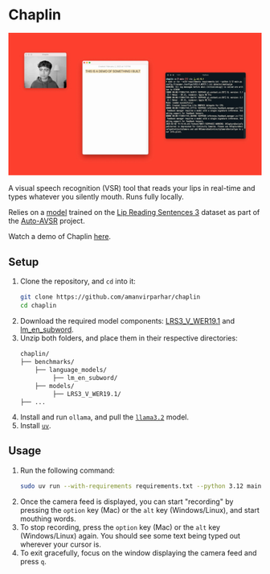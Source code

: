 # Chaplin

![Chaplin Thumbnail](./thumbnail.png)

A visual speech recognition (VSR) tool that reads your lips in real-time and types whatever you silently mouth. Runs fully locally.

Relies on a [model](https://github.com/mpc001/Visual_Speech_Recognition_for_Multiple_Languages?tab=readme-ov-file#autoavsr-models) trained on the [Lip Reading Sentences 3](https://mmai.io/datasets/lip_reading/) dataset as part of the [Auto-AVSR](https://github.com/mpc001/auto_avsr) project.

Watch a demo of Chaplin [here](https://youtu.be/qlHi0As2alQ).

## Setup

1. Clone the repository, and `cd` into it:
   ```bash
   git clone https://github.com/amanvirparhar/chaplin
   cd chaplin
   ```
2. Download the required model components: [LRS3_V_WER19.1](https://drive.google.com/file/d/1t8RHhzDTTvOQkLQhmK1LZGnXRRXOXGi6/view) and [lm_en_subword](https://drive.google.com/file/d/1g31HGxJnnOwYl17b70ObFQZ1TSnPvRQv/view).
3. Unzip both folders, and place them in their respective directories:
   ```
   chaplin/
   ├── benchmarks/
       ├── language_models/
            ├── lm_en_subword/
       ├── models/
            ├── LRS3_V_WER19.1/
   ├── ...
   ```
4. Install and run `ollama`, and pull the [`llama3.2`](https://ollama.com/library/llama3.2) model.
5. Install [`uv`](https://github.com/astral-sh/uv).

## Usage

1. Run the following command:
   ```bash
   sudo uv run --with-requirements requirements.txt --python 3.12 main.py config_filename=./configs/LRS3_V_WER19.1.ini detector=mediapipe
   ```
2. Once the camera feed is displayed, you can start "recording" by pressing the `option` key (Mac) or the `alt` key (Windows/Linux), and start mouthing words.
3. To stop recording, press the `option` key (Mac) or the `alt` key (Windows/Linux) again. You should see some text being typed out wherever your cursor is.
4. To exit gracefully, focus on the window displaying the camera feed and press `q`.
